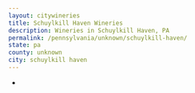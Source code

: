 ```yaml
---
layout: citywineries
title: Schuylkill Haven Wineries
description: Wineries in Schuylkill Haven, PA
permalink: /pennsylvania/unknown/schuylkill-haven/
state: pa
county: unknown
city: schuylkill haven
---
```

-
